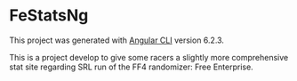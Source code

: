 # FeStatsNg

This project was generated with [Angular CLI](https://github.com/angular/angular-cli) version 6.2.3.

This is a project develop to give some racers a slightly more comprehensive stat site regarding SRL run of the FF4 randomizer: Free Enterprise.
